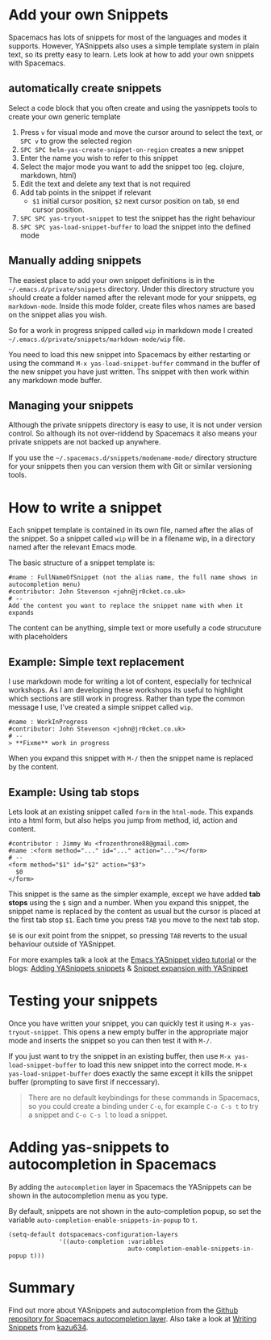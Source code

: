 # Add your own Snippets

Spacemacs has lots of snippets for most of the languages and modes it supports.  However, YASnippets also uses a simple template system in plain text, so its pretty easy to learn.  Lets look at how to add your own snippets with Spacemacs.

## automatically create snippets

Select a code block that you often create and using the yasnippets tools to create your own generic template

1. Press `v` for visual mode and move the cursor around to select the text, or `SPC v` to grow the selected region
2. `SPC SPC helm-yas-create-snippet-on-region` creates a new snippet
3. Enter the name you wish to refer to this snippet
4. Select the major mode you want to add the snippet too (eg. clojure, markdown, html)
5. Edit the text and delete any text that is not required
6. Add tab points in the snippet if relevant
     - `$1` initial cursor position, `$2` next cursor position on tab, `$0` end cursor position.
7. `SPC SPC yas-tryout-snippet` to test the snippet has the right behaviour
8. `SPC SPC yas-load-snippet-buffer` to load the snippet into the defined mode


## Manually adding snippets

The easiest place to add your own snippet definitions is in the `~/.emacs.d/private/snippets` directory.  Under this directory structure you should create a folder named after the relevant mode for your snippets, eg `markdown-mode`.  Inside this mode folder, create files whos names are based on the snippet alias you wish.

So for a work in progress snipped called `wip` in markdown mode I created `~/.emacs.d/private/snippets/markdown-mode/wip` file.

You need to load this new snippet into Spacemacs by either restarting or using the command `M-x yas-load-snippet-buffer` command in the buffer of the new snippet you have just written.  Ths snippet with then work within any markdown mode buffer.

## Managing your snippets

Although the private snippets directory is easy to use, it is not under version control.  So although its not over-riddend by Spacemacs it also means your private snippets are not backed up anywhere.

If you use the `~/.spacemacs.d/snippets/modename-mode/` directory structure for your snippets then you can version them with Git or similar versioning tools.


# How to write a snippet

Each snippet template is contained in its own file, named after the alias of the snippet.  So a snippet called `wip` will be in a filename wip, in a directory named after the relevant Emacs mode.

The basic structure of a snippet template is:

```
#name : FullNameOfSnippet (not the alias name, the full name shows in autocompletion menu)
#contributor: John Stevenson <john@jr0cket.co.uk>
# --
Add the content you want to replace the snippet name with when it expands
```
The content can be anything, simple text or more usefully a code strucuture with placeholders


## Example: Simple text replacement

I use markdown mode for writing a lot of content, especially for technical workshops.  As I am developing these workshops its useful to highlight which sections are still work in progress.  Rather than type the common message I use, I've created a simple snippet called `wip`.

```
#name : WorkInProgress
#contributor: John Stevenson <john@jr0cket.co.uk>
# --
> **Fixme** work in progress
```

When you expand this snippet with `M-/` then the snippet name is replaced by the content.

## Example: Using tab stops

Lets look at an existing snippet called `form` in the `html-mode`.  This expands into a html form, but also helps you jump from method, id, action and content.
```
#contributor : Jimmy Wu <frozenthrone88@gmail.com>
#name :<form method="..." id="..." action="..."></form>
# --
<form method="$1" id="$2" action="$3">
  $0
</form>
```

This snippet is the same as the simpler example, except we have added **tab stops** using the `$` sign and a number.  When you expand this snippet, the snippet name is replaced by the content as usual but the cursor is placed at the first tab stop `$1`.  Each time you press `TAB` you move to the next tab stop.

`$0` is our exit point from the snippet, so pressing `TAB` reverts to the usual behaviour outside of YASnippet.

For more examples talk a look at the [Emacs YASnippet video tutorial](https://www.youtube.com/watch?v=-4O-ZYjQxks) or the blogs: [Adding YASnippets snippets](http://jotham-city.com/blog/2015/03/21/adding-yasnippets-snippets/) & [Snippet expansion with YASnippet](http://cupfullofcode.com/blog/2013/02/26/snippet-expansion-with-yasnippet/index.html)


# Testing your snippets

Once you have written your snippet, you can quickly test it using `M-x yas-tryout-snippet`.  This opens a new empty buffer in the appropriate major mode and inserts the snippet so you can then test it with `M-/`.

If you just want to try the snippet in an existing buffer, then use `M-x yas-load-snippet-buffer` to load this new snippet into the correct mode.  `M-x yas-load-snippet-buffer` does exactly the same except it kills the snippet buffer (prompting to save first if neccessary).

> There are no default keybindings for these commands in Spacemacs, so you could create a binding under `C-o`, for example `C-o C-s t` to try a snippet and `C-o C-s l` to load a snippet.

# Adding yas-snippets to autocompletion in Spacemacs

By adding the `autocompletion` layer in Spacemacs the YASnippets can be shown in the autocompletion menu as you type.

By default, snippets are not shown in the auto-completion popup, so set the variable `auto-completion-enable-snippets-in-popup` to `t`.

```elisp
(setq-default dotspacemacs-configuration-layers
              '((auto-completion :variables
                                 auto-completion-enable-snippets-in-popup t)))
```

# Summary

Find out more about YASnippets and autocompletion from the [Github repository for Spacemacs autocompletion layer](https://github.com/syl20bnr/spacemacs/tree/master/layers/auto-completion).  Also take a look at [Writing Snippets](https://gist.github.com/kazu634/290872) from [kazu634](https://gist.github.com/kazu634).

